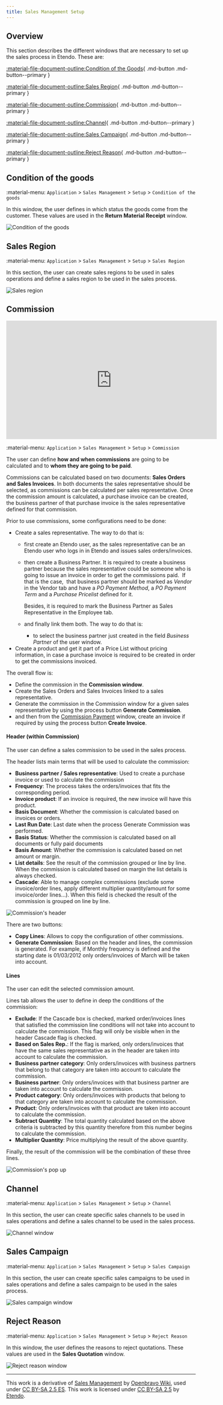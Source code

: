 ```yaml
---
title: Sales Management Setup
---
```

## Overview

This section describes the different windows that are necessary to set up the sales process in Etendo. These are:

[:material-file-document-outline:Condition of the Goods](../../../../user-guide/etendo-classic/basic-features/sales-management/setup.md#condition-of-the-goods){ .md-button .md-button--primary } <br>

[:material-file-document-outline:Sales Region](../../../../user-guide/etendo-classic/basic-features/sales-management/setup.md#sales-region){ .md-button .md-button--primary } <br>

[:material-file-document-outline:Commission](../../../../user-guide/etendo-classic/basic-features/sales-management/setup.md#commission){ .md-button .md-button--primary } <br>

[:material-file-document-outline:Channel](../../../../user-guide/etendo-classic/basic-features/sales-management/setup.md#channel){ .md-button .md-button--primary } <br>

[:material-file-document-outline:Sales Campaign](../../../../user-guide/etendo-classic/basic-features/sales-management/setup.md#sales-campaign){ .md-button .md-button--primary } <br>

[:material-file-document-outline:Reject Reason](../../../../user-guide/etendo-classic/basic-features/sales-management/setup.md#reject-reason){ .md-button .md-button--primary } <br>


## Condition of the goods

:material-menu: `Application` > `Sales Management` > `Setup` > `Condition of the goods`

In this window, the user defines in which status the goods come from the customer. These values are used in the **Return Material Receipt** window.

![Condition of the goods](../../../../assets/drive/12vgLwH05GA2eHFM0hO6gh-oMJB8wQnae.png)

## Sales Region

:material-menu: `Application` > `Sales Management` > `Setup` > `Sales Region`

In this section, the user can create sales regions to be used in sales operations and define a sales region to be used in the sales process.

![Sales region](../../../../assets/drive/1vcGKHAFpkqZTXMU1upjaphEvhkU3Gw2F.png)

## Commission

<iframe width="560" height="315" src="https://www.youtube.com/embed/vQGzo7cbCYQ?si=1CLcSz5b4iY_J4hy" title="YouTube video player" frameborder="0" allow="accelerometer; autoplay; clipboard-write; encrypted-media; gyroscope; picture-in-picture; web-share" referrerpolicy="strict-origin-when-cross-origin" allowfullscreen></iframe>


:material-menu: `Application` > `Sales Management` > `Setup` > `Commission`

The user can define **how and when commissions** are going to be calculated and to **whom they are going to be paid**.

Commissions can be calculated based on two documents: **Sales Orders and Sales Invoices**. In both documents the sales representative should be selected, as commissions can be calculated per sales representative. Once the commission amount is calculated, a purchase invoice can be created, the business partner of that purchase invoice is the sales representative defined for that commission.

Prior to use commissions, some configurations need to be done:

-   Create a sales representative. The way to do that is:
    -   first create an Etendo user, as the sales representative can be an Etendo user who logs in in Etendo and issues sales orders/invoices.
    -   then create a Business Partner. It is required to create a business partner because the sales representative could be someone who is going to issue an invoice in order to get the commissions paid.  If that is the case,  that business partner should be marked as *Vendor* in the Vendor tab and have a *PO Payment Method*, a *PO Payment Term* and a *Purchase Pricelist* defined for it.  

        Besides, it is required to mark the Business Partner as Sales Representative in the Employee tab.
    -   and finally link them both. The way to do that is:
        -   to select the business partner just created in the field *Business Partner* of the user window. 
-   Create a product and get it part of a Price List without pricing information, in case a purchase invoice is required to be created in order to get the commissions invoiced.

The overall flow is:

-   Define the commission in the **Commission window**.
-   Create the Sales Orders and Sales Invoices linked to a sales representative.
-   Generate the commission in the Commission window for a given sales representative by using the process button **Generate Commission**.
-   and then from the [Commission Payment](../../../etendo-classic/basic-features/sales-management/transactions.md#commission-payment) window, create an invoice if required by using the process button **Create Invoice**. 

#### Header (within Commission) 

The user can define a sales commission to be used in the sales process.

The header lists main terms that will be used to calculate the commission:

-   **Business partner / Sales representative**: Used to create a purchase invoice or used to calculate the commission
-   **Frequency**: The process takes the orders/invoices that fits the corresponding period.
-   **Invoice product**: If an invoice is required, the new invoice will have this product.
-   **Basis Document**: Whether the commission is calculated based on invoices or orders.
-   **Last Run Date**: Last date when the process Generate Commission was performed.
-   **Basis Status**: Whether the commission is calculated based on all documents or fully paid documents
-   **Basis Amount**: Whether the commission is calculated based on net amount or margin.
-   **List details**: See the result of the commission grouped or line by line. When the commission is calculated based on margin the list details is always checked.
-   **Cascade**: Able to manage complex commissions (exclude some invoice/order lines, apply different multiplier quantity/amount for some invoice/order lines...). When this field is checked the result of the commission is grouped on line by line.

![Commission's header](../../../../assets/drive/11LiWjvIEjdQ143R2q6TUmJyJ2HRbtqpD.png)

There are two buttons:

-   **Copy Lines**: Allows to copy the configuration of other commissions.
-   **Generate Commission**: Based on the header and lines, the commission is generated. For example, if Monthly frequency is defined and the starting date is 01/03/2012 only orders/invoices of March will be taken into account.

#### Lines

The user can edit the selected commission amount.

Lines tab allows the user to define in deep the conditions of the commission:

-   **Exclude**: If the Cascade box is checked, marked order/invoices lines that satisfied the commission line conditions will not take into account to calculate the commission. This flag will only be visible when in the header Cascade flag is checked.
-   **Based on Sales Rep.**: If the flag is marked, only orders/invoices that have the same sales representative as in the header are taken into account to calculate the commission.
-   **Business partner category**: Only orders/invoices with business partners that belong to that category are taken into account to calculate the commission.
-   **Business partner**: Only orders/invoices with that business partner are taken into account to calculate the commission.
-   **Product category**: Only orders/invoices with products that belong to that category are taken into account to calculate the commission.
-   **Product**: Only orders/invoices with that product are taken into account to calculate the commission.
-   **Subtract Quantity**: The total quantity calculated based on the above criteria is subtracted by this quantity therefore from this number begins to calculate the commission.
-   **Multiplier Quantity**: Price multiplying the result of the above quantity.

Finally, the result of the commission will be the combination of these three lines.

![Commission's pop up](../../../../assets/drive/1GZ90ujr5lfIIci69XYa8q-tMA7nb76_f.png)

## Channel

:material-menu: `Application` > `Sales Management` > `Setup` > `Channel`

In this section, the user can create specific sales channels to be used in sales operations and define a sales channel to be used in the sales process.

![Channel window](../../../../assets/drive/1BFtERRlthvXGBH9eadge2BdYwXJTqm4Z.png)

## Sales Campaign

:material-menu: `Application` > `Sales Management` > `Setup` > `Sales Campaign`

In this section, the user can create specific sales campaigns to be used in sales operations and define a sales campaign to be used in the sales process.

![Sales campaign window](../../../../assets/drive/1SwdM8FP349N8HNZhQF546HuE6rIzvoak.png)


## Reject Reason

:material-menu: `Application` > `Sales Management` > `Setup` > `Reject Reason`

In this window, the user defines the reasons to reject quotations. These values are used in the **Sales Quotation** window.

![Reject reason window](../../../../assets/drive/1zSNCUs2uojZGChPlX77p57T5i3J5vwaD.png)

---
This work is a derivative of [Sales Management](http://wiki.openbravo.com/wiki/Sales_Management) by [Openbravo Wiki](http://wiki.openbravo.com/wiki/Welcome_to_Openbravo), used under [CC BY-SA 2.5 ES](https://creativecommons.org/licenses/by-sa/2.5/es/). This work is licensed under [CC BY-SA 2.5](https://creativecommons.org/licenses/by-sa/2.5/) by [Etendo](https://etendo.software).